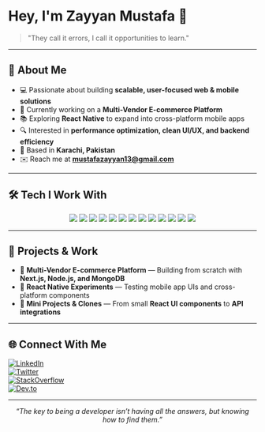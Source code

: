 # Hey, I'm Zayyan Mustafa 👋  

> "They call it errors, I call it opportunities to learn."  

---

## 🌱 About Me  
- 💻 Passionate about building **scalable, user-focused web & mobile solutions**  
- 🚀 Currently working on a **Multi-Vendor E-commerce Platform**  
- 📚 Exploring **React Native** to expand into cross-platform mobile apps  
- 🔍 Interested in **performance optimization, clean UI/UX, and backend efficiency**  
- 📍 Based in **Karachi, Pakistan**  
- ✉️ Reach me at **[mustafazayyan13@gmail.com](mailto:mustafazayyan13@gmail.com)**  

---

## 🛠 Tech I Work With  

<p align="center">
  <img src="https://img.shields.io/badge/React-20232A?style=flat&logo=react&logoColor=61DAFB"/>
  <img src="https://img.shields.io/badge/Next.js-black?style=flat&logo=next.js&logoColor=white"/>
  <img src="https://img.shields.io/badge/Redux-593D88?style=flat&logo=redux&logoColor=white"/>
  <img src="https://img.shields.io/badge/Tailwind_CSS-38B2AC?style=flat&logo=tailwind-css&logoColor=white"/>
  <img src="https://img.shields.io/badge/Node.js-43853D?style=flat&logo=node.js&logoColor=white"/>
  <img src="https://img.shields.io/badge/Express.js-000000?style=flat&logo=express&logoColor=white"/>
  <img src="https://img.shields.io/badge/MongoDB-4EA94B?style=flat&logo=mongodb&logoColor=white"/>
  <img src="https://img.shields.io/badge/Firebase-FFCA28?style=flat&logo=firebase&logoColor=black"/>
  <img src="https://img.shields.io/badge/Git-F05032?style=flat&logo=git&logoColor=white"/>
  <img src="https://img.shields.io/badge/GitHub-181717?style=flat&logo=github&logoColor=white"/>
  <img src="https://img.shields.io/badge/Postman-FF6C37?style=flat&logo=postman&logoColor=white"/>
  <img src="https://img.shields.io/badge/Vercel-000000?style=flat&logo=vercel&logoColor=white"/>
  <img src="https://img.shields.io/badge/React Native-20232A?style=flat&logo=react&logoColor=61DAFB"/>
</p>  

---

## 📂 Projects & Work  
- 🛒 **Multi-Vendor E-commerce Platform** — Building from scratch with **Next.js, Node.js, and MongoDB**  
- 📱 **React Native Experiments** — Testing mobile app UIs and cross-platform components  
- 🧩 **Mini Projects & Clones** — From small **React UI components** to **API integrations**  

---

## 🌐 Connect With Me  
[![LinkedIn](https://img.shields.io/badge/LinkedIn-0A66C2?style=flat&logo=linkedin&logoColor=white)](https://www.linkedin.com/in/zayyanmustafa/)  
[![Twitter](https://img.shields.io/badge/Twitter-1DA1F2?style=flat&logo=twitter&logoColor=white)](https://x.com/ZayyanMustafaa)  
[![StackOverflow](https://img.shields.io/badge/StackOverflow-FE7A16?style=flat&logo=stack-overflow&logoColor=white)](https://stackoverflow.com/users/29784191/zayyan-mustafa)  
[![Dev.to](https://img.shields.io/badge/Dev.to-0A0A0A?style=flat&logo=dev.to&logoColor=white)](https://dev.to/zayyanmustafa)  

---

<p align="center">
  <i>“The key to being a developer isn’t having all the answers, but knowing how to find them.”</i>
</p>
